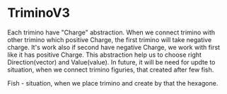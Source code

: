 # TriminoV3

Each trimino have "Charge" abstraction. When we connect trimino with other trimino which positive Charge, the first trimino will take negative charge.
It's work also if second have negative Charge, we work with first like it has positive Charge.
This abstraction help us to choose right Direction(vector) and Value(value). 
In future, it will be need for updte to situation, when we connect trimino figuries, that created after few fish.

Fish - situation, when we place trimino and create by that the hexagone.